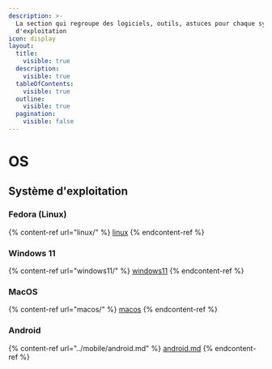```yaml
---
description: >-
  La section qui regroupe des logiciels, outils, astuces pour chaque système
  d'exploitation
icon: display
layout:
  title:
    visible: true
  description:
    visible: true
  tableOfContents:
    visible: true
  outline:
    visible: true
  pagination:
    visible: false
---
```


# OS

## Système d'exploitation

### Fedora (Linux)

{% content-ref url="linux/" %}
[linux](linux/)
{% endcontent-ref %}

### Windows 11

{% content-ref url="windows11/" %}
[windows11](windows11/)
{% endcontent-ref %}

### MacOS

{% content-ref url="macos/" %}
[macos](macos/)
{% endcontent-ref %}

### Android

{% content-ref url="../mobile/android.md" %}
[android.md](../mobile/android.md)
{% endcontent-ref %}
